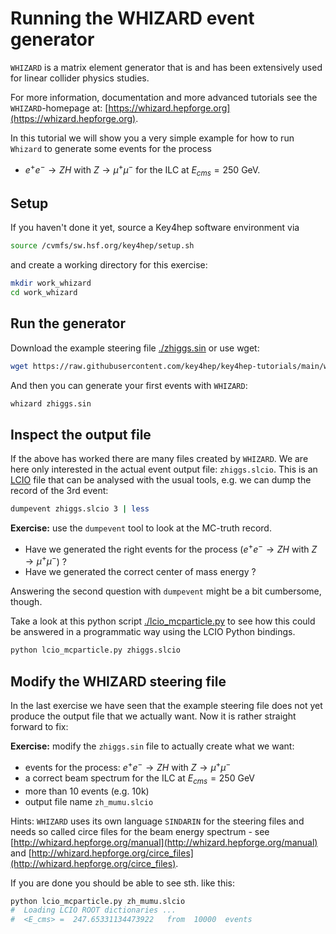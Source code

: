 # Running the WHIZARD event generator

`WHIZARD` is a matrix element generator that is and has been extensively used for 
linear collider physics studies.

For more information, documentation and more advanced tutorials see the `WHIZARD`-homepage at:
[https://whizard.hepforge.org](https://whizard.hepforge.org).

In this tutorial we will show you a very simple example for how to run `Whizard` to generate some
events for the process 
- $e^+e^- \rightarrow ZH$ with $Z\rightarrow \mu^+ \mu^-$ for the ILC at $E_{cms}=250$ GeV.

## Setup
If you haven't done it yet, source a Key4hep software environment via

```bash
source /cvmfs/sw.hsf.org/key4hep/setup.sh
```

and create a working directory for this exercise:

```bash
mkdir work_whizard
cd work_whizard
```

## Run the generator

Download the example steering file [./zhiggs.sin](./zhiggs.sin) or use wget:

```bash
wget https://raw.githubusercontent.com/key4hep/key4hep-tutorials/main/whizard_gen/zhiggs.sin
```
And then you can generate your first events with `WHIZARD`:

```bash
whizard zhiggs.sin
```

## Inspect the output file
If the above has worked there are many files created by `WHIZARD`. We are here only interested in the actual event output file: `zhiggs.slcio`.  This is an [LCIO](https://github.com/iLCSoft/LCIO) file that can be analysed with the usual tools, e.g. we can dump the record of the 3rd event:

```bash
dumpevent zhiggs.slcio 3 | less
```
**Exercise:** use the `dumpevent` tool to look at the MC-truth record.
 - Have we generated the right events for the process ($e^+e^- \rightarrow ZH$ with $Z\rightarrow \mu^+ \mu^-$) ?
 - Have we generated the correct center of mass energy ?

Answering the second question with `dumpevent` might be a bit cumbersome, though.

Take a look at this python script [./lcio_mcparticle.py](./lcio_mcparticle.py) to see how this could be answered in a programmatic way using the LCIO Python bindings.

```bash
python lcio_mcparticle.py zhiggs.slcio
```
   
## Modify the WHIZARD steering file

In the last exercise we have seen that the example steering file does not yet produce the output file that we actually want.
Now it is rather straight forward to fix:

**Exercise:** modify the `zhiggs.sin` file to actually create what we want:
 -  events for the process: $e^+e^- \rightarrow ZH$ with $Z\rightarrow \mu^+ \mu^-$
 -  a correct beam spectrum for the ILC at $E_{cms}=250$ GeV
 -  more than 10 events (e.g. 10k)
 -  output file name `zh_mumu.slcio`

Hints: `WHIZARD` uses its own language `SINDARIN` for the steering files and needs so called circe files for the beam energy spectrum - see [http://whizard.hepforge.org/manual](http://whizard.hepforge.org/manual) and [http://whizard.hepforge.org/circe_files](http://whizard.hepforge.org/circe_files).

If you are done you should be able to see sth. like this:

```bash
python lcio_mcparticle.py zh_mumu.slcio
#  Loading LCIO ROOT dictionaries ...
#  <E_cms> =  247.65331134473922   from  10000  events 
```



